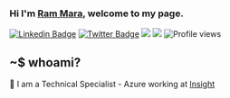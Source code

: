 ### Hi I'm [Ram Mara](https://github.com/mararam), welcome to my page.

[![Linkedin Badge](https://img.shields.io/badge/-LinkedIn-0e76a8?style=flat-square&logo=Linkedin&logoColor=white)](https://linkedin.com/in/rammara)
[![Twitter Badge](https://img.shields.io/badge/-Twitter-00acee?style=flat-square&logo=Twitter&logoColor=white)](https://twitter.com/rammara6886)
![](https://img.shields.io/github/last-commit/mararam/mararam?&style=flat-square)
![](https://img.shields.io/github/followers/mararam?label=Follow&style=flat-square)
![Profile views](https://gpvc.arturio.dev/mararam)
## ~$ whoami?
:office: I am a Technical Specialist - Azure working  at [Insight](https://www.insight.com/en_US/home.html)
